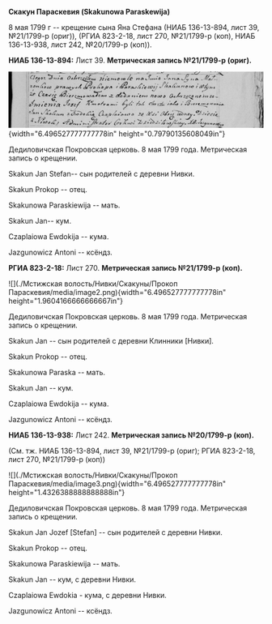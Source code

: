 **Скакун Параскевия (Skakunowa Paraskewija)**

8 мая 1799 г -- крещение сына Яна Стефана (НИАБ 136-13-894, лист 39,
№21/1799-р (ориг)), (РГИА 823-2-18, лист 270, №21/1799-р (коп), НИАБ
136-13-938, лист 242, №20/1799-р (коп)).

**НИАБ 136-13-894:** Лист 39. **Метрическая запись №21/1799-р (ориг).**

![](./media/dae0234b8e1cc8f0a47a2a0757c55234b7995e11.png){width="6.496527777777778in"
height="0.79790135608049in"}

Дедиловичская Покровская церковь. 8 мая 1799 года. Метрическая запись о
крещении.

Skakun Jan Stefan-- сын родителей с деревни Нивки.

Skakun Prokop -- отец.

Skakunowa Paraskiewija -- мать.

Skakun Jan-- кум.

Czaplaiowa Ewdokija -- кума.

Jazgunowicz Antoni -- ксёндз.

**РГИА 823-2-18:** Лист 270. **Метрическая запись №21/1799-р (коп).**

![](./Мстижская волость/Нивки/Скакуны/Прокоп Параскевия/media/image2.png){width="6.496527777777778in"
height="1.9604166666666667in"}

Дедиловичская Покровская церковь. 8 мая 1799 года. Метрическая запись о
крещении.

Skakun Jan -- сын родителей с деревни Клинники \[Нивки\].

Skakun Prokop -- отец.

Skakunowa Paraska -- мать.

Skakun Jan -- кум.

Czaplaiowa Ewdokija -- кума.

Jazgunowicz Antoni -- ксёндз.

**НИАБ 136-13-938:** Лист 242. **Метрическая запись №20/1799-р (коп).**

(См. тж. НИАБ 136-13-894, лист 39, №21/1799-р (ориг); РГИА 823-2-18,
лист 270, №21/1799-р (коп))

![](./Мстижская волость/Нивки/Скакуны/Прокоп Параскевия/media/image3.png){width="6.496527777777778in"
height="1.4326388888888888in"}

Дедиловичская Покровская церковь. 8 мая 1799 года. Метрическая запись о
крещении.

Skakun Jan Jozef \[Stefan\] -- сын родителей с деревни Нивки.

Skakun Prokop -- отец.

Skakunowa Paraskiewija -- мать.

Skakun Jan -- кум, с деревни Нивки.

Czaplaiowa Ewdokia - кума, с деревни Нивки.

Jazgunowicz Antoni -- ксёндз.
